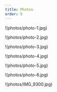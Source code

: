 ```yaml
---
title: Photos
order: 5
---
```


!(photos/photo-1.jpg)

!(photos/photo-2.jpg)

!(photos/photo-3.jpg)

!(photos/photo-4.jpg)

!(photos/photo-5.jpg)

!(photos/photo-6.jpg)

!(photos/IMG_9300.jpg)
